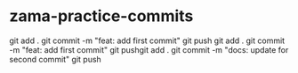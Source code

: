 # zama-practice-commits
git add .
git commit -m "feat: add first commit"
git push
git add .
git commit -m "feat: add first commit"
git pushgit add .
git commit -m "docs: update for second commit"
git push
